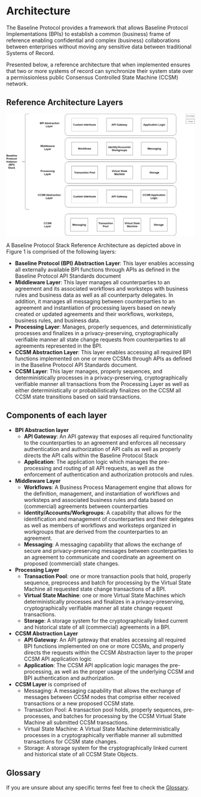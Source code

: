# Architecture

The Baseline Protocol provides a framework that allows Baseline Protocol Implementations \(BPIs\) to establish a common \(business\) frame of reference enabling confidential and complex \(business\) collaborations between enterprises without moving any sensitive data between traditional Systems of Record.

Presented below, a reference architecture that when implemented ensures that two or more systems of record can synchronize their system state over a permissionless public Consensus Controlled State Machine \(CCSM\) network.

## Reference Architecture Layers



![Figure 1: Detailed Baseline Reference Architecture Layers and Components](../.gitbook/assets/high-level-baseline-architecture.png)

A Baseline Protocol Stack Reference Architecture as depicted above in Figure 1 is comprised of the following layers:

* **Baseline Protocol \(BPI\) Abstraction Layer**: This layer enables accessing all externally available BPI functions through APIs as defined in the Baseline Protocol API Standards document
* **Middleware Layer**: This layer manages all counterparties to an agreement and its associated workflows and worksteps with business rules and business data as well as all counterparty delegates. In addition, it manages all messaging between counterparties to an agreement and instantiation of processing layers based on newly created or updated agreements and their workflows, worksteps, business rules, and business data.
* **Processing Layer**: Manages, properly sequences, and deterministically processes and finalizes in a privacy-preserving, cryptographically verifiable manner all state change requests from counterparties to all agreements represented in the BPI.
* **CCSM Abstraction Layer**: This layer enables accessing all required BPI functions implemented on one or more CCSMs through APIs as defined in the Baseline Protocol API Standards document.
* **CCSM Layer**: This layer manages, properly sequences, and deterministically processes in a privacy-preserving, cryptographically verifiable manner all transactions from the Processing Layer as well as either deterministically or probabilistically finalizes on the CCSM all CCSM state transitions based on said transactions.

## Components of each layer

* **BPI Abstraction layer**
  * **API Gateway**: An API gateway that exposes all required functionality to the counterparties to an agreement and enforces all necessary authentication and authorization of API calls as well as properly directs the API calls within the Baseline Protocol Stack
  * **Application**: The application logic which manages the pre-processing and routing of all API requests, as well as the enforcement of authentication and authorization protocols and rules.
* **Middleware Layer**
  * **Workflows**: A Business Process Management engine that allows for the definition, management, and instantiation of workflows and worksteps and associated business rules and data based on \(commercial\) agreements between counterparties
  * **Identity/Accounts/Workgroups**: A capability that allows for the identification and management of counterparties and their delegates as well as members of workflows and worksteps organized in workgroups that are derived from the counterparties to an agreement.
  * **Messaging**: A messaging capability that allows the exchange of secure and privacy-preserving messages between counterparties to an agreement to communicate and coordinate an agreement on proposed \(commercial\) state changes.
* **Processing Layer**
  * **Transaction Pool**: one or more transaction pools that hold, properly sequence, preprocess and batch for processing by the Virtual State Machine all requested state change transactions of a BPI.
  * **Virtual State Machine**: one or more Virtual State Machines which deterministically processes and finalizes in a privacy-preserving, cryptographically verifiable manner all state change request transactions.
  * **Storage**: A storage system for the cryptographically linked current and historical state of all \(commercial\) agreements in a BPI.
* **CCSM Abstraction Layer**
  * **API Gateway**: An API gateway that enables accessing all required BPI functions implemented on one or more CCSMs, and properly directs the requests within the CCSM Abstraction layer to the proper CCSM API application logic
  * **Application**: The CCSM API application logic manages the pre-processing, as well as the proper usage of the underlying CCSM and BPI authentication and authorization.
* **CCSM Layer** is comprised of
  * Messaging: A messaging capability that allows the exchange of messages between CCSM nodes that comprise either received transactions or a new proposed CCSM state.
  * Transaction Pool: A transaction pool holds, properly sequences, pre-processes, and batches for processing by the CCSM Virtual State Machine all submitted CCSM transactions.
  * Virtual State Machine: A Virtual State Machine deterministically processes in a cryptographically verifiable manner all submitted transactions for CCSM state changes.
  * Storage: A storage system for the cryptographically linked current and historical state of all CCSM State Objects.

## Glossary

If you are unsure about any specific terms feel free to check the [Glossary](glossary.md).

